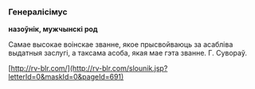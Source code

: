 ### Генералісімус
**назоўнік, мужчынскі род**

Самае высокае воінскае званне, якое прысвойваюць за асабліва выдатныя заслугі, а таксама асоба, якая мае гэта званне. Г. Сувораў.

<a rel="author">[http://rv-blr.com/](http://rv-blr.com/slounik.jsp?letterId=0&maskId=0&pageId=691)</a>
